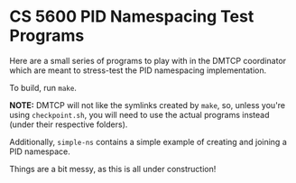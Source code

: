 # CS 5600 PID Namespacing Test Programs

Here are a small series of programs to play with in the DMTCP 
coordinator which are meant to stress-test the PID namespacing
implementation.

To build, run `make`.

**NOTE:** DMTCP will not like the symlinks created by `make`, so,
unless you're using `checkpoint.sh`, you will need to use the actual
programs instead (under their respective folders).

Additionally, `simple-ns` contains a simple example of creating and
joining a PID namespace.

Things are a bit messy, as this is all under construction!
